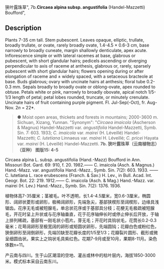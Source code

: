 狭叶露珠草",
7b.**Circaea alpina subsp. angustifolia** (Handel-Mazzetti) Boufford",

## Description
Plants 7-35 cm tall. Stem pubescent. Leaves opaque, elliptic, trullate, broadly trullate, or ovate, rarely broadly ovate, 1.4-4.5 × 0.6-3 cm, base narrowly to broadly cuneate, margin shallowly denticulate, apex acute. Inflorescence simple or with lateral racemes at base, glabrous or pubescent, with short glandular hairs; pedicels ascending or diverging perpendicular to axis of raceme at anthesis, glabrous or, rarely, sparsely pubescent with short glandular hairs; flowers opening during or after elongation of raceme and ± widely spaced, with a setaceous bracteole at base. Buds glabrous; ovary with uncinate hairs at anthesis; floral tube 0.2-0.3 mm. Sepals broadly to broadly ovate or oblong-ovate, apex rounded to obtuse. Petals white or pink, narrowly to broadly obovate, apical notch 1/5-1/3 length of petal; petal lobes rounded, truncate, or minutely crenulate. Uncinate hairs of fruit containing purple pigment. Fl. Jul-Sep(-Oct), fr. Aug-Nov. 2*n* = 22*.

> ● Moist open areas, thickets and forests in mountains; 2000-3600 m. Sichuan, Xizang, Yunnan.
  "Synonym": "*Circaea imaicola* (Ascherson &amp; Magnus) Handel-Mazzetti var. *angustifolia* Handel-Mazzetti, Symb. Sin. 7: 603. 1933; *C. imaicola* var. *mairei* (H. Léveillé) Handel-Mazzetti; *C. lutetiana* Linnaeus var. *mairei* H. Léveillé; *C. pricei* Hayata var. *mairei* (H. Léveillé) Handel-Mazzetti.
**7b. 狭叶露珠草（云南植物志）（亚种）  图版15: 4-5**

Circaea alpina L. subsp. angustifolia (Hand.-Mazz) Boufford in Ann. Missouri Bot. Gard. 69: 910, f. 20. 1982.—— C. imaicola (Asch. & Magnus.) Hand.-Mazz. var. angustifolia Hand.-Mazz., Symb. Sin. 7(2): 603. 1933. —— C. lutetiana L. race erubescens (Franch. & Sav.) H. Lev., in Bull. Acad. Int. Geogr. Bot. 22: 219. 1912.—— C. imaicola (Asch. & Mag.) Hand.-Mazz. var. mairei (H. Lev.) Hand.-Mazz., Symb. Sin. 7(2): 1376. 1936.

植物体高7-35厘米；茎被毛。叶不透明，长1.4-4.5厘米，宽0.6-3厘米，椭圆形、阔卵状菱形或卵形，极稀阔卵形，先端急尖，基部狭楔形至阔楔形，边缘具浅锯齿。花序无毛或被短腺毛，单总状花序或于基部具分枝；花梗无毛极疏被短腺毛，开花时呈上升状或与花序轴垂直，花于花序轴伸长时或停止伸长后开放，于轴上排列稀疏，基部有一刚毛状小苞片。芽无毛；开花时具钩状毛，花筒长0.2-0.3毫米；花萼阔卵形至极宽阔的卵形或矩圆状卵形，先端圆钝；花瓣白色或粉红色，狭倒卵形至阔倒卵形，先端凹缺至花瓣长度的1/5至1/3；花瓣裂片圆形、截形或微呈细圆齿状。果实上之钩状毛具紫红色。花期7-9月或至10月，果期8-11月。染色体数n=11。

产云南与四川。生于山区潮湿的空地、灌丛或林中的枯叶层内，海拔1850-3000米。模式标本采自云南东川。
